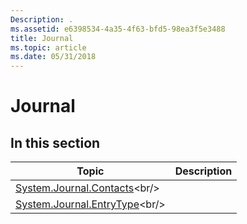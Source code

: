 ```yaml
---
Description: .
ms.assetid: e6398534-4a35-4f63-bfd5-98ea3f5e3488
title: Journal
ms.topic: article
ms.date: 05/31/2018
---
```


# Journal

## In this section



| Topic                                                                            | Description |
|----------------------------------------------------------------------------------|-------------|
| [System.Journal.Contacts](https://msdn.microsoft.com/en-us/library/Bb787440(v=VS.85).aspx)<br/>   |             |
| [System.Journal.EntryType](https://msdn.microsoft.com/en-us/library/Bb787442(v=VS.85).aspx)<br/> |             |



 

 

 




